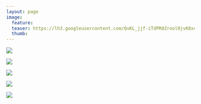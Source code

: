 ```yaml
---
layout: page
image:
  feature:
  teaser: https://lh3.googleusercontent.com/QvKL_jjf-iTdPR0Zrool0jvK8xcImDJt6kvj4uFbmn0=w245
  thumb:
---
```


[![](https://lh3.googleusercontent.com/B-9psUcMHU8LKI5LcPOCH1e2ISXm1E4vtXmMMDXrp3Q=w800)](https://lh3.googleusercontent.com/B-9psUcMHU8LKI5LcPOCH1e2ISXm1E4vtXmMMDXrp3Q=s0)

[![](https://lh3.googleusercontent.com/qJcv2HUUtQ4iNoJFhDE85Uj6f09RECaAflx_c-XA7A8=w800)](https://lh3.googleusercontent.com/qJcv2HUUtQ4iNoJFhDE85Uj6f09RECaAflx_c-XA7A8=s0)

[![](https://lh3.googleusercontent.com/wzCfSlY443ga4PKmwqFIoZQjNmPKFXWrAY3p4DvfQPg=w800)](https://lh3.googleusercontent.com/wzCfSlY443ga4PKmwqFIoZQjNmPKFXWrAY3p4DvfQPg=s0)

[![](https://lh3.googleusercontent.com/ApL0tTKRMDmjSprtZyUqkkhCg78xh0VsMrcczFN59ys=w800)](https://lh3.googleusercontent.com/ApL0tTKRMDmjSprtZyUqkkhCg78xh0VsMrcczFN59ys=s0)

[![](https://lh3.googleusercontent.com/cQFsmX9VohRjsvmHDjzyklIwypLRmIPudfxiWKlp0cs=w800)](https://lh3.googleusercontent.com/cQFsmX9VohRjsvmHDjzyklIwypLRmIPudfxiWKlp0cs=s0)
